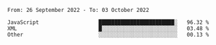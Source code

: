 <!--START_SECTION:waka-->

```text
From: 26 September 2022 - To: 03 October 2022

JavaScript                   ████████████████████████░   96.32 %
XML                          █░░░░░░░░░░░░░░░░░░░░░░░░   03.48 %
Other                        ░░░░░░░░░░░░░░░░░░░░░░░░░   00.13 %
```

<!--END_SECTION:waka-->
